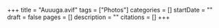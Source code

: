 +++
title = "Auuuga.avif"
tags = ["Photos"]
categories = []
startDate = ""
draft = false
pages = []
description = ""
citations = []
+++
